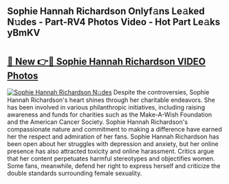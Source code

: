 ## Sophie Hannah Richardson Onlyf𝚊ns Le𝚊ked N𝚞des - Part-RV4 Photos Video - Hot Part Le𝚊ks yBmKV

# <h2><a href="http://ac33024.deff.icu/?id=Sophie+Hannah+Richardson">🔗 New 👉🔴 Sophie Hannah Richardson VIDEO Photos</a></h2>

[![Sophie Hannah Richardson N𝚞des](https://i.imgur.com/rIISA9y.gif)](http://ac33024.deff.icu/?id=Sophie+Hannah+Richardson)
Despite the controversies, Sophie Hannah Richardson's heart shines through her charitable endeavors. She has been involved in various philanthropic initiatives, including raising awareness and funds for charities such as the Make-A-Wish Foundation and the American Cancer Society. Sophie Hannah Richardson's compassionate nature and commitment to making a difference have earned her the respect and admiration of her fans. Sophie Hannah Richardson has been open about her struggles with depression and anxiety, but her online presence has also attracted toxicity and online harassment. Critics argue that her content perpetuates harmful stereotypes and objectifies women. Some fans, meanwhile, defend her right to express herself and criticize the double standards surrounding female sexuality.
